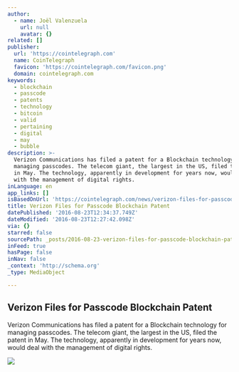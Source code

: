 ```yaml
---
author:
  - name: Joël Valenzuela
    url: null
    avatar: {}
related: []
publisher:
  url: 'https://cointelegraph.com'
  name: CoinTelegraph
  favicon: 'https://cointelegraph.com/favicon.png'
  domain: cointelegraph.com
keywords:
  - blockchain
  - passcode
  - patents
  - technology
  - bitcoin
  - valid
  - pertaining
  - digital
  - may
  - bubble
description: >-
  Verizon Communications has filed a patent for a Blockchain technology for
  managing passcodes. The telecom giant, the largest in the US, filed the patent
  in May. The technology, apparently in development for years now, would deal
  with the management of digital rights.
inLanguage: en
app_links: []
isBasedOnUrl: 'https://cointelegraph.com/news/verizon-files-for-passcode-blockchain-patent'
title: Verizon Files for Passcode Blockchain Patent
datePublished: '2016-08-23T12:34:37.749Z'
dateModified: '2016-08-23T12:27:42.098Z'
via: {}
starred: false
sourcePath: _posts/2016-08-23-verizon-files-for-passcode-blockchain-patent.md
inFeed: true
hasPage: false
inNav: false
_context: 'http://schema.org'
_type: MediaObject

---
```

<article style=""><h1>Verizon Files for Passcode Blockchain Patent</h1><p>Verizon Communications has filed a patent for a Blockchain technology for managing passcodes. The telecom giant, the largest in the US, filed the patent in May. The technology, apparently in development for years now, would deal with the management of digital rights.</p><img src="https://cointelegraph.com/images/725_Ly9jb2ludGVsZWdyYXBoLmNvbS9zdG9yYWdlL3VwbG9hZHMvdmlldy8xYTFmNzEwYTM2ZGQzZjYzZmM4NDc1NDY4ODU3Mzc2Zi5qcGc=.jpg" /></article>